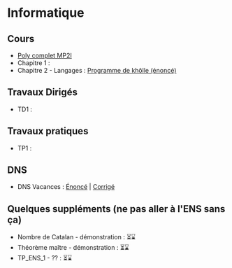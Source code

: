 # Informatique



 



## Cours
* [Poly complet MP2I](/info/cours/sup/poly-mp2i.pdf)
* Chapitre 1 :
* Chapitre 2 - Langages : [Programme de khôlle (énoncé) ](/info/cour/spe/info_khube_pgkholles_langages.pdf)

## Travaux Dirigés
  * TD1 :

## Travaux pratiques
  * TP1 :

## DNS
  * DNS Vacances : [Énoncé]() | [Corrigé](/info/td/info_spe_td0_corrige.pdf)

## Quelques suppléments (ne pas aller à l'ENS sans ça)
  * Nombre de Catalan - démonstration : ⏳⌛️
  * Théorème maître - démonstration : ⏳⌛️
  * TP_ENS_1 - ?? : ⏳⌛️
